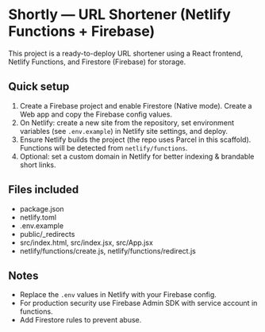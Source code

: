 # Shortly — URL Shortener (Netlify Functions + Firebase)

This project is a ready-to-deploy URL shortener using a React frontend, Netlify Functions, and Firestore (Firebase) for storage.

## Quick setup
1. Create a Firebase project and enable Firestore (Native mode). Create a Web app and copy the Firebase config values.
2. On Netlify: create a new site from the repository, set environment variables (see `.env.example`) in Netlify site settings, and deploy.
3. Ensure Netlify builds the project (the repo uses Parcel in this scaffold). Functions will be detected from `netlify/functions`.
4. Optional: set a custom domain in Netlify for better indexing & brandable short links.

## Files included
- package.json
- netlify.toml
- .env.example
- public/_redirects
- src/index.html, src/index.jsx, src/App.jsx
- netlify/functions/create.js, netlify/functions/redirect.js

## Notes
- Replace the `.env` values in Netlify with your Firebase config.
- For production security use Firebase Admin SDK with service account in functions.
- Add Firestore rules to prevent abuse.
